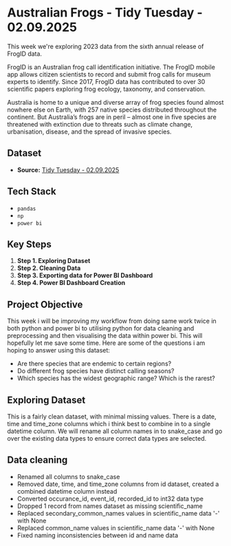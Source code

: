 # Australian Frogs - Tidy Tuesday - 02.09.2025
This week we're exploring 2023 data from the sixth annual release of FrogID data.

FrogID is an Australian frog call identification initiative. The FrogID mobile app allows citizen scientists to record and submit frog calls for museum experts to identify. Since 2017, FrogID data has contributed to over 30 scientific papers exploring frog ecology, taxonomy, and conservation.

Australia is home to a unique and diverse array of frog species found almost nowhere else on Earth, with 257 native species distributed throughout the continent. But Australia’s frogs are in peril – almost one in five species are threatened with extinction due to threats such as climate change, urbanisation, disease, and the spread of invasive species.

## Dataset
* **Source:** [Tidy Tuesday - 02.09.2025](https://github.com/rfordatascience/tidytuesday/blob/main/data/2025/2025-09-02/)

## Tech Stack
* `pandas`
* `np`
* `power bi`

## Key Steps
1. **Step 1. Exploring Dataset**
2. **Step 2. Cleaning Data**
3. **Step 3. Exporting data for Power BI Dashboard**
4. **Step 4. Power BI Dashboard Creation**

## Project Objective
This week i will be improving my workflow from doing same work twice in both python and power bi to utilising python for data cleaning and preprocessing and then visualising the data within power bi. This will hopefully let me save some time. Here are some of the questions i am hoping to answer using this dataset: 

* Are there species that are endemic to certain regions?
* Do different frog species have distinct calling seasons?
* Which species has the widest geographic range? Which is the rarest?

## Exploring Dataset
This is a fairly clean dataset, with minimal missing values. There is a date, time and time_zone columns which i think best to combine in to a single datetime column. We will rename all column names in to snake_case and go over the existing data types to ensure correct data types are selected. 

## Data cleaning
* Renamed all columns to snake_case
* Removed date, time, and time_zone columns from id dataset, created a combined datetime column instead
* Converted occurance_id, event_id, recorded_id to int32 data type
* Dropped 1 record from names dataset as missing scientific_name
* Replaced secondary_common_names values in scientific_name data '-' with None
* Replaced common_name values in scientific_name data '-' with None
* Fixed naming inconsistencies between id and name data